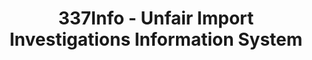 ---
bigquery: https://console.cloud.google.com/bigquery?p=patents-public-data&d=usitc_investigations&page=dataset&project=sheets-management-319211
citation: US International Trade Commission 337Info Unfair Import Investigations Information
  System
contributors: US International Trade Comission
cost: None
description: US International Trade Commission 337Info Unfair Import Investigations
  Information System contains data on investigations done under Section 337. Section
  337 declares the infringement of certain statutory intellectual property rights
  and other forms of unfair competition in import trade to be unlawful practices.
  Most Section 337 investigations involve allegations of patent or registered trademark
  infringement.
documentation: FAQ and tutorial available on the site
last_edit: 04/09/2022, 19:21:51
location: https://pubapps2.usitc.gov/337external/
maintained_by: US International Trade Comission
schema_fields:
- complainant
- ouiiParticipation
- ouiiAttorney
- actualStartDateEvidHear
- cafcAppeals
- finalDetViolation
- scheduledEndDateEvidHear
- targetDate
- teoIdIssueDate
- teoProceedingInvolved
- copyrightNumbers
- respondent
- finalDetNoViolation
- aljAssigned
- teoIdDueDate
- investigationNo
- dateCreated
- trademarkNumbers
- gcAttorney
- dateOfPublicationFrNotice
- lastUpdated
- patentNumber
- teoReliefGranted
- actualEndDateEvidHear
- publication_number
- endDateMarkmanHearing
- issueDateOtherNonFinal
- finalIdOnViolationDue
- invUnfairAct
- investigationTermDate
- finalIdOnViolationIssue
- docketNo
- dateComplaintFiled
- patentNumbers
- internalRemand
- title
- scheduledStartDateEvidHear
- currentStatus
- currentActiveALJ
- id
- startDateMarkmanHearing
- investigationType
- htsNumbers
- markmanHearing
shortname: unfair_import_investigations
tags:
- import
- legal
- trade
timeframe: 2008-2021 (prior to 2008 downloadable as a JSON file)
title: 337Info - Unfair Import Investigations Information System
uuid: 2721f5ec-e599-4890-9265-9706719fc71e
---